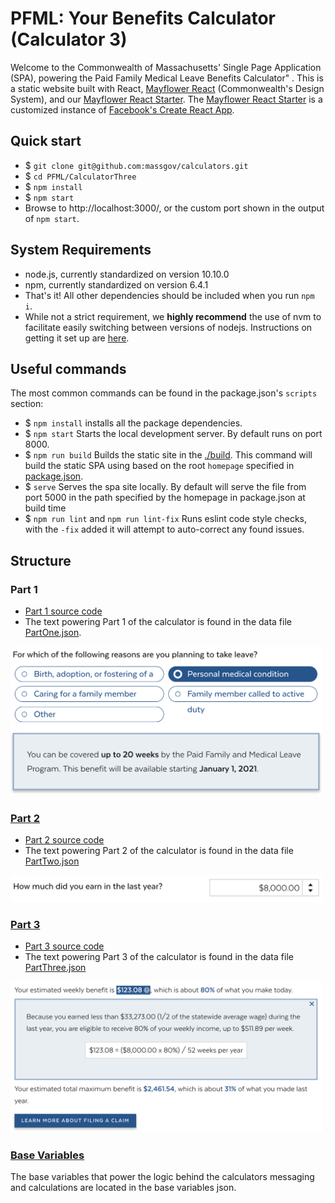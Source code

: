 # PFML: Your Benefits Calculator (Calculator 3)

Welcome to the Commonwealth of Massachusetts' Single Page Application (SPA), powering the Paid Family Medical Leave Benefits Calculator" . This is a static website built with React, [Mayflower React](https://github.com/massgov/mayflower/) (Commonwealth's Design System), and our [Mayflower React Starter](https://github.com/massgov/mayflower-react-starter/). The [Mayflower React Starter](https://github.com/massgov/mayflower-react-starter/) is a customized instance of [Facebook's Create React App](https://github.com/facebook/create-react-app).

## Quick start

- $ ``git clone git@github.com:massgov/calculators.git``
- $ ``cd PFML/CalculatorThree``
- $ ``npm install``
- $ ``npm start``
- Browse to http://localhost:3000/, or the custom port shown in the output of `npm start`.

## System Requirements

- node.js, currently standardized on version 10.10.0
- npm, currently standardized on version 6.4.1
- That's it! All other dependencies should be included when you run ``npm i``.
- While not a strict requirement, we **highly recommend** the use of nvm to facilitate easily switching between versions of nodejs. Instructions on getting it set up are [here](https://github.com/creationix/nvm#installation).

## Useful commands

The most common commands can be found in the package.json's ``scripts`` section:

- $ ``npm install`` installs all the package dependencies.
- $ ``npm start`` Starts the local development server. By default runs on port 8000.
- $ ``npm run build`` Builds the static site in the [./build](./build). This command will build the static SPA using based on the root `homepage` specified in [package.json](./package.json#L3).
- $ ``serve`` Serves the spa site locally. By default will serve the file from port 5000 in the path specified by the homepage in package.json at build time
- $ ``npm run lint`` and ``npm run lint-fix`` Runs eslint code style checks, with the ``-fix`` added it will attempt to auto-correct any found issues.

## Structure

### Part 1
- [Part 1 source code](./src/components/Part1)
- The text powering Part 1 of the calculator is found in the data file [PartOne.json](./src/data/PartOne.json).
<img src="./documentation/images/Part1-02052019.png" width="500">

### [Part 2](./src/components/Part2)
- [Part 2 source code](./src/components/Part2)
- The text powering Part 2 of the calculator is found in the data file [PartTwo.json](./src/data/PartTwo.json)
<img src="./documentation/images/Part2-02052019.png" width="500">

### [Part 3](./src/components/Part3)
- [Part 3 source code](./src/components/Part3)
- The text powering Part 3 of the calculator is found in the data file [PartThree.json](./src/data/PartThree.json)
<img src="./documentation/images/Part3-02052019.png" width="500">

### [Base Variables](./src/data/CalculatorThreeVariables.json)

The base variables that power the logic behind the calculators messaging and calculations are located in the base variables json.

